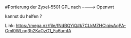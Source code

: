 #Portierung der Zyxel-5501 GPL nach ----> Openwrt

kannst du helfen ?

Link: https://mega.nz/file/fNdBQYiQ#k7CLkMZHClqiwAqPA-Gml0WLnq3h2KaOzG1_Fa6umfA
